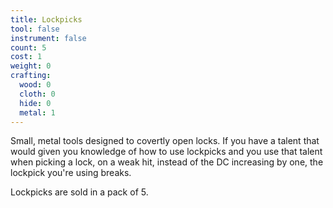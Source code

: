 ```yaml
---
title: Lockpicks
tool: false
instrument: false
count: 5
cost: 1
weight: 0
crafting:
  wood: 0
  cloth: 0
  hide: 0
  metal: 1
---
```


Small, metal tools designed to covertly open locks. If you have a talent that would given you knowledge of how to use lockpicks and you use that talent when picking a lock, on a weak hit, instead of the DC increasing by one, the lockpick you're using breaks.

Lockpicks are sold in a pack of 5.
